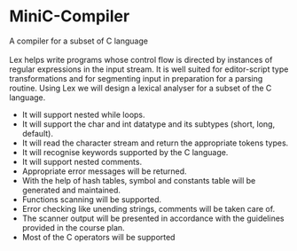 # MiniC-Compiler
A compiler for a subset of C language
</br></br>
Lex helps write programs whose control flow is directed by instances of regular expressions in the input stream. It is well suited for editor-script type transformations and for segmenting input in preparation for a parsing routine. 
Using Lex we will design a lexical analyser for a subset of the C language.
- It will support nested while loops.
- It will support the char and int datatype and its subtypes (short, long, default). 
- It will read the character stream and return the appropriate tokens types. 
- It will recognise keywords supported by the C language. 
- It will support nested comments. 
- Appropriate error messages will be returned.
- With the help of hash tables, symbol and constants table will be generated and maintained.
- Functions scanning will be supported.
- Error checking like unending strings, comments will be taken care of.
- The scanner output will be presented in accordance with the guidelines provided in the course plan.
- Most of the C operators will be supported
